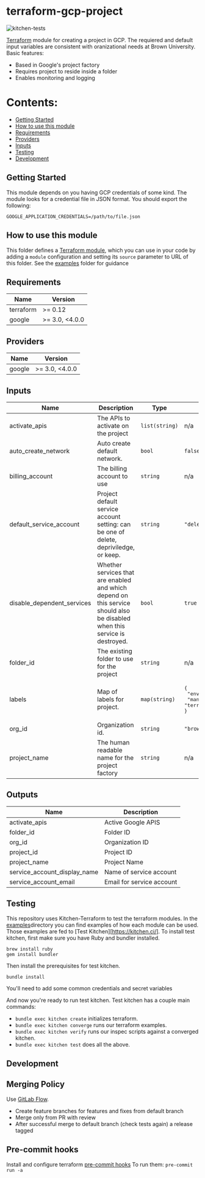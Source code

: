 # terraform-gcp-project

![kitchen-tests](https://github.com/BrownUniversity/terraform-gcp-project/workflows/kitchen-tests/badge.svg)

[Terraform](https://www.terraform.io/) module for creating a project in GCP. The requiered and default input variables are consistent with oranizational needs at Brown University. Basic features:

- Based in Google's project factory
- Requires project to reside inside a folder
- Enables monitoring and logging

# Contents:

- [Getting Started](#getting-started)
- [How to use this module](#how-to-use-this-module)
- [Requirements](#requirements)
- [Providers](#providers)
- [Inputs](#inputs)
- [Testing](#testing)
- [Development](#development)


## Getting Started

This module depends on you having GCP credentials of some kind. The module looks for a credential file in JSON format. You should export the following:

```
GOOGLE_APPLICATION_CREDENTIALS=/path/to/file.json
```

## How to use this module

This folder defines a [Terraform module](https://www.terraform.io/docs/modules/usage.html), which you can use in your
code by adding a `module` configuration and setting its `source` parameter to URL of this folder. See the [examples](/examples) folder for guidance

<!-- BEGINNING OF PRE-COMMIT-TERRAFORM DOCS HOOK -->
## Requirements

| Name | Version |
|------|---------|
| terraform | >= 0.12 |
| google | >= 3.0, <4.0.0 |

## Providers

| Name | Version |
|------|---------|
| google | >= 3.0, <4.0.0 |

## Inputs

| Name | Description | Type | Default | Required |
|------|-------------|------|---------|:--------:|
| activate\_apis | The APIs to activate on the project | `list(string)` | n/a | yes |
| auto\_create\_network | Auto create default network. | `bool` | `false` | no |
| billing\_account | The billing account to use | `string` | n/a | yes |
| default\_service\_account | Project default service account setting: can be one of delete, depriviledge, or keep. | `string` | `"delete"` | no |
| disable\_dependent\_services | Whether services that are enabled and which depend on this service should also be disabled when this service is destroyed. | `bool` | `true` | no |
| folder\_id | The existing folder to use for the project | `string` | n/a | yes |
| labels | Map of labels for project. | `map(string)` | <pre>{<br>  "environment": "automation",<br>  "managed_by": "terraform"<br>}</pre> | no |
| org\_id | Organization id. | `string` | `"brown.edu"` | no |
| project\_name | The human readable name for the project factory | `string` | n/a | yes |

## Outputs

| Name | Description |
|------|-------------|
| activate\_apis | Active Google APIS |
| folder\_id | Folder ID |
| org\_id | Organization ID |
| project\_id | Project ID |
| project\_name | Project Name |
| service\_account\_display\_name | Name of service account |
| service\_account\_email | Email for service account |

<!-- END OF PRE-COMMIT-TERRAFORM DOCS HOOK -->


## Testing

This repository uses Kitchen-Terraform to test the terraform modules. In the [examples](/examples)directory you can find examples of how each module can be used. Those examples are fed to [Test Kitchen][https://kitchen.ci/]. To install test kitchen, first make sure you have Ruby and bundler installed.

```
brew install ruby
gem install bundler
```

Then install the prerequisites for test kitchen.

```
bundle install
```

You'll need to add some common credentials and secret variables

And now you're ready to run test kitchen. Test kitchen has a couple main commands:

- `bundle exec kitchen create` initializes terraform.
- `bundle exec kitchen converge` runs our terraform examples.
- `bundle exec kitchen verify` runs our inspec scripts against a converged kitchen.
- `bundle exec kitchen test` does all the above.


## Development

## Merging Policy
Use [GitLab Flow](https://docs.gitlab.com/ee/topics/gitlab_flow.html#production-branch-with-gitlab-flow).

* Create feature branches for features and fixes from default branch
* Merge only from PR with review
* After successful merge to default branch (check tests again) a release tagged

## Pre-commit hooks
Install and configure terraform [pre-commit hooks](https://github.com/antonbabenko/pre-commit-terraform)
To run them: `pre-commit run -a`

